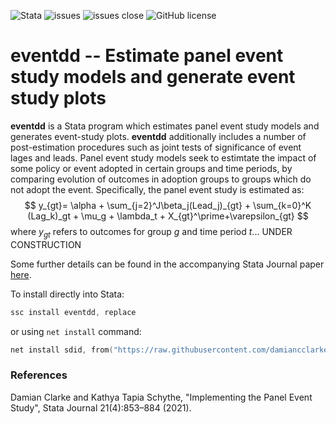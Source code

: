![Stata](https://img.shields.io/badge/stata-2013-green) ![issues](https://img.shields.io/github/issues/damiancclarke/eventdd) ![issues close](https://img.shields.io/github/issues-closed/damiancclarke/eventdd) ![GitHub license](https://img.shields.io/github/license/damiancclarke/eventdd)

# eventdd -- Estimate panel event study models and generate event study plots

**eventdd** is a Stata program which estimates panel event study models and generates event-study plots.  **eventdd** additionally includes a number of post-estimation procedures such as joint tests of significance of event lages and leads.  Panel event study models seek to estimtate the impact of some policy or event adopted in certain groups and time periods, by comparing evolution of outcomes in adoption groups to groups which do not adopt the event.  Specifically, the panel event study is estimated as:
$$
y_{gt}= \alpha + \sum_{j=2}^J\beta_j(Lead_j)_{gt} + \sum_{k=0}^K (Lag_k)_gt + \mu_g + \lambda_t + X_{gt}^\prime+\varepsilon_{gt}
$$
where $y_{gt}$ refers to outcomes for group $g$ and time period $t$... UNDER CONSTRUCTION


Some further details can be found in the accompanying Stata Journal paper [here](https://docs.iza.org/dp13524.pdf).

To install directly into Stata:
```s
ssc install eventdd, replace
```
or using ```net install``` command:
```s
net install sdid, from("https://raw.githubusercontent.com/damiancclarke/eventdd/master") replace
```


### References
Damian Clarke and Kathya Tapia Schythe, "Implementing the Panel Event Study", Stata Journal 21(4):853–884 (2021).
